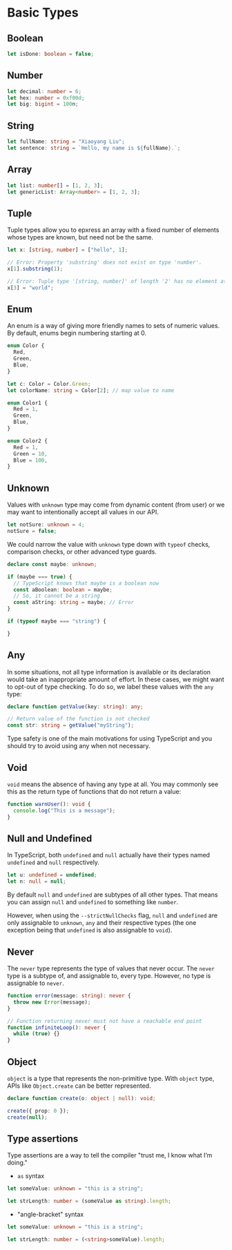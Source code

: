 # Basic Types

## Boolean

```typescript
let isDone: boolean = false;
```

## Number

```typescript
let decimal: number = 6;
let hex: number = 0xf00d;
let big: bigint = 100n;
```

## String

```typescript
let fullName: string = "Xiaoyang Liu";
let sentence: string = `Hello, my name is ${fullName}.`;
```

## Array

```typescript
let list: number[] = [1, 2, 3];
let genericList: Array<number> = [1, 2, 3];
```

## Tuple

Tuple types allow you to epxress an array with a fixed number of elements whose types are known, but need not be the same.

```typescript
let x: [string, number] = ["hello", 1];

// Error: Property 'substring' does not exist on type 'number'.
x[1].substring(1);

// Error: Tuple type '[string, number]' of length '2' has no element at index '3'.
x[3] = "world";
```

## Enum

An enum is a way of giving more friendly names to sets of numeric values. By default, enums begin numbering starting at 0.

```typescript
enum Color {
  Red,
  Green,
  Blue,
}

let c: Color = Color.Green;
let colorName: string = Color[2]; // map value to name

enum Color1 {
  Red = 1,
  Green,
  Blue,
}

enum Color2 {
  Red = 1,
  Green = 10,
  Blue = 100,
}
```

## Unknown

Values with `unknown` type may come from dynamic content \(from user\) or we may want to intentionally accept all values in our API.

```typescript
let notSure: unknown = 4;
notSure = false;
```

We could narrow the value with `unknown` type down with `typeof` checks, comparison checks, or other advanced type guards.

```typescript
declare const maybe: unknown;

if (maybe === true) {
  // TypeScript knows that maybe is a boolean now
  const aBoolean: boolean = maybe;
  // So, it cannot be a string
  const aString: string = maybe; // Error
}

if (typeof maybe === "string") {

}
```

## Any

In some situations, not all type information is available or its declaration would take an inappropriate amount of effort. In these cases, we might want to opt-out of type checking. To do so, we label these values with the `any` type:

```typescript
declare function getValue(key: string): any;

// Return value of the function is not checked
const str: string = getValue("myString");
```

Type safety is one of the main motivations for using TypeScript and you should try to avoid using any when not necessary.

## Void

`void` means the absence of having any type at all. You may commonly see this as the return type of functions that do not return a value:

```typescript
function warnUser(): void {
  console.log("This is a message");
}
```

## Null and Undefined

In TypeScript, both `undefined` and `null` actually have their types named `undefined` and `null` respectively.

```typescript
let u: undefined = undefined;
let n: null = null;
```

By default `null` and `undefined` are subtypes of all other types. That means you can assign `null` and `undefined` to something like `number`.

However, when using the `--strictNullChecks` flag, `null` and `undefined` are only assignable to `unknown`, `any` and their respective types \(the one exception being that `undefined` is also assignable to `void`\).

## Never

The `never` type represents the type of values that never occur. The `never` type is a subtype of, and assignable to, every type. However, no type is assignable to `never`.

```typescript
function error(message: string): never {
  throw new Error(message);
}

// Function returning never must not have a reachable end point
function infiniteLoop(): never {
  while (true) {}
}
```

## Object

`object` is a type that represents the non-primitive type. With `object` type, APIs like `Object.create` can be better represented.

```typescript
declare function create(o: object | null): void;

create({ prop: 0 });
create(null);
```

## Type assertions

Type assertions are a way to tell the compiler "trust me, I know what I’m doing."

* `as` syntax

```typescript
let someValue: unknown = "this is a string";

let strLength: number = (someValue as string).length;
```

* "angle-bracket" syntax

```typescript
let someValue: unknown = "this is a string";

let strLength: number = (<string>someValue).length;
```

